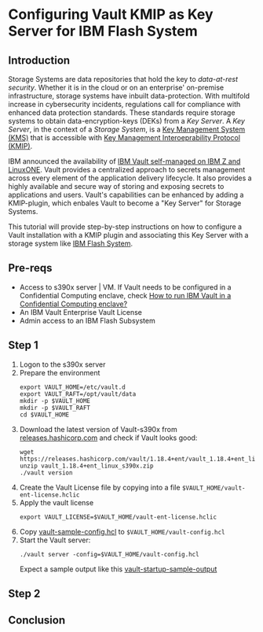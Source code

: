 # Configuring Vault KMIP as Key Server for IBM Flash System

## Introduction
Storage Systems are data repositories that hold the key to *data-at-rest security*. Whether it is in the cloud or on an enterprise' on-premise infrastructure, storage systems have inbuilt data-protection. With multifold increase in cybersecurity incidents, regulations call for compliance with enhanced data protection standards. These standards require storage systems to obtain data-encryption-keys (DEKs) from a *Key Server*. A *Key Server*, in the context of a *Storage System*, is a [Key Management System (KMS)](https://en.wikipedia.org/wiki/Key_management#Key_management_system) that is accessible with [Key Management Interoeprability Protocol (KMIP)](https://en.wikipedia.org/wiki/Key_Management_Interoperability_Protocol). 

IBM announced the availability of [IBM Vault self-managed on IBM Z and LinuxONE](https://www.ibm.com/new/announcements/ibm-vault-self-managed-for-z-and-linuxone-and-ibm-nomad-self-managed-for-z-and-linuxone-generally-available). Vault provides a centralized approach to secrets management across every element of the application delivery lifecycle. It also provides a highly available and secure way of storing and exposing secrets to applications and users. Vault's capabilities can be enhanced by adding a KMIP-plugin, which enbales Vault to become a "Key Server" for Storage Systems.

This tutorial will provide step-by-step instructions on how to configure a Vault installation with a KMIP plugin and associating this Key Server with a storage system like [IBM Flash System](https://www.ibm.com/flashsystem). 

## Pre-reqs
- Access to s390x server | VM. If Vault needs to be configured in a Confidential Computing enclave, check [How to run IBM Vault in a Confidential Computing enclave?]()
- An IBM Vault Enterprise Vault License
- Admin access to an IBM Flash Subsystem
  

## Step 1
1. Logon to the s390x server
1. Prepare the environment
   ```
   export VAULT_HOME=/etc/vault.d
   export VAULT_RAFT=/opt/vault/data
   mkdir -p $VAULT_HOME
   mkdir -p $VAULT_RAFT
   cd $VAULT_HOME
   ```
1. Download the latest version of Vault-s390x from [releases.hashicorp.com](https://releases.hashicorp.com/vault/1.19.1+ent/) and check if Vault looks good:
   ```
   wget https://releases.hashicorp.com/vault/1.18.4+ent/vault_1.18.4+ent_linux_s390x.zip
   unzip vault_1.18.4+ent_linux_s390x.zip
   ./vault version
   ```
1. Create the Vault License file by copying into a file `$VAULT_HOME/vault-ent-license.hclic`
1. Apply the vault license
   ```
   export VAULT_LICENSE=$VAULT_HOME/vault-ent-license.hclic
   ```
1. Copy [vault-sample-config.hcl](configuration-files/vault-sample-config.hcl) to `$VAULT_HOME/vault-config.hcl`
1. Start the Vault server:
   ```
   ./vault server -config=$VAULT_HOME/vault-config.hcl
   ```
   Expect a sample output like this [vault-startup-sample-output](sample-files/vault-startup-sample-output)

## Step 2

## Conclusion
